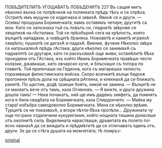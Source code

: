 ﻿ПОБѢДИТЕЛИТѢ УГОЩАВАТЪ ЛОБѢДЕНИТѢ
227
Въ сащия мигъ нѣколко вълка се попрѣчихѫ на полянката прѣдъ тѣхъ и се спрѣха. Остритѣ имъ муцуни се издигнаха и завихА. Явихѫ се и други.
— Осемь! прошушна Боримечката; вамъ оставямъ четире; другитѣ са мои.
Като се запознаха тъй съ ловътъ си, гладнитѣ звѣрове се хвърлихѫ на гАсталака. Той се прѣобърнА сега на крѣпость, която вълцитѣ нападахм, а човѣцитѣ браняха. Ножоветѣ и камитѣ играяхА свирѣпо; пушкитѣ се дигахА и падахА. Виение, фучене Нѣколко звѣра се натръкаляхА прѣдъ гАстака; други нѣколко се занимахА съ падналптѣ си другари, като ги раскъсвахА още живи; останАлитѣ 6Ѣха прокудени отъ ГАстака, изъ който Иванъ Боримечката правѣше чести излазки, джавкаше, като овчарско куче, и блъскаше съ топора по главитѣ. Той приличаше на Гедеона, кога съ магарешка челюсть поразяваше филистимската войска.
Скоро всичкитѣ вълци бидохѫ прогонени прѣзъ дола на срѣщната рАтлина, и клекнахА да си ближатъ ранитѣ.
По щастие, додѣ траеше боятъ, никой не замина.
— Вълцитѣ не се махватъ вече отъ тамъ, каза Огняновъ.
— Я вижте, и друга дружина дошла тамъ!
— Нека почакатъ, ний ще имъ дадемъ зияфетъ, да помнятъ кога е била свадбата на Боримечката, каза Спирдончето.
— Майка му стара! избъбра самодоволно Боримечката.
Мина се нѣколко врѣме.
Турцитѣ се не показвахА, а втори пѣтли 6Ѣха пропѣли... Дружината чу още по́-рано отдалечени кукуригания, който нощната тишина донасяше отъ околнитѣ села. Виделината нарастваше; дръветата въ полето по́-ясно хванахА да се виждатъ и прѣдмѣтитѣ да се отличаватъ единъ отъ. други. Зе да се стѣга душата на момчетата; тѣ помръз-

[original](images/256.jpg)